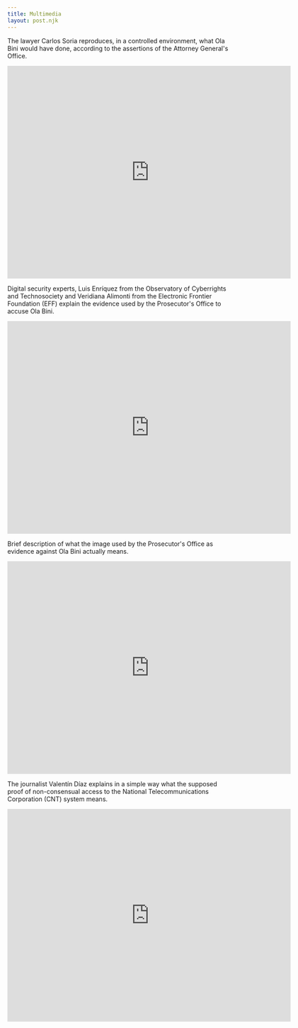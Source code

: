 ```yaml
---
title: Multimedia
layout: post.njk
---
```


The lawyer Carlos Soria reproduces, in a controlled environment, what Ola Bini would have done, according to the assertions of the Attorney General's Office.

<center><iframe src="https://archive.org/embed/carlos-soria" width="640" height="480" frameborder="0" webkitallowfullscreen="true" mozallowfullscreen="true" allowfullscreen></iframe></center>

Digital security experts, Luis Enríquez from the Observatory of Cyberrights and Technosociety and Veridiana Alimonti from the Electronic Frontier Foundation (EFF) explain the evidence used by the Prosecutor's Office to accuse Ola Bini.

<center><iframe src="https://archive.org/embed/luis-enriquez-veridiana-alimonti" width="640" height="480" frameborder="0" webkitallowfullscreen="true" mozallowfullscreen="true" allowfullscreen></iframe></center>

Brief description of what the image used by the Prosecutor's Office as evidence against Ola Bini actually means.

<center><iframe src="https://archive.org/embed/descripcion-fotografia" width="640" height="480" frameborder="0" webkitallowfullscreen="true" mozallowfullscreen="true" allowfullscreen></iframe></center>

The journalist Valentín Díaz explains in a simple way what the supposed proof of non-consensual access to the National Telecommunications Corporation (CNT) system means.

<center><iframe src="https://archive.org/embed/valentin-diaz" width="640" height="480" frameborder="0" webkitallowfullscreen="true" mozallowfullscreen="true" allowfullscreen></iframe></center>